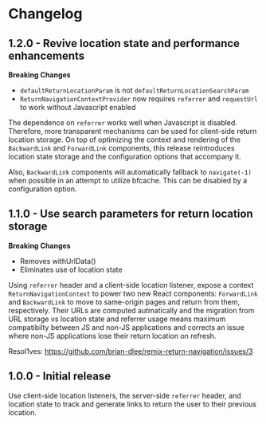 # Changelog

## 1.2.0 - Revive location state and performance enhancements

**Breaking Changes**

- `defaultReturnLocationParam` is not `defaultReturnLocationSearchParam`
- `ReturnNavigationContextProvider` now requires `referrer` and `requestUrl` to work without Javascript enabled

The dependence on `referrer` works well when Javascript is disabled. Therefore, more transparent
mechanisms can be used for client-side return location storage. On top of
optimizing the context and rendering of the `BackwardLink` and `ForwardLink`
components, this release reintroduces location state storage and the configuration
options that accompany it.

Also, `BackwardLink` components will automatically fallback to `navigate(-1)` when possible in an attempt to
utilize bfcache. This can be disabled by a configuration option.

## 1.1.0 - Use search parameters for return location storage

**Breaking Changes**

- Removes withUrlData()
- Eliminates use of location state

Using `referrer` header and a client-side location listener, expose a context
`ReturnNavigationContext` to power two new React components: `ForwardLink` and
`BackwardLink` to move to same-origin pages and return from them,
respectively. Their URLs are computed autmatically and the migration from URL
storage vs location state and referrer usage means maximum compatibilty
between JS and non-JS applications and corrects an issue where non-JS
applications lose their return location on refresh.

Resol1ves: https://github.com/brian-dlee/remix-return-navigation/issues/3

## 1.0.0 - Initial release

Use client-side location listeners, the server-side `referrer` header, and
location state to track and generate links to return the user to their
previous location.
